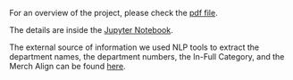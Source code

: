 For an overview of the project, please check the [pdf file](https://github.com/Dr-Spicy/WalmartForecast/blob/main/Walmart%20Weekly%20Sales%20Forecast%20on%20Store-Department%20level.pdf). 

The details are inside the [Jupyter Notebook](https://github.com/Dr-Spicy/WalmartForecast/blob/main/Notebook.ipynb).

The external source of information we used NLP tools to extract the department names, the department numbers, the In-Full Category, and the Merch Align can be found [here](https://github.com/Dr-Spicy/WalmartForecast/blob/main/%5BOFFICIAL%5DWalmartDepartments%2CCategories%2CandFinelines-Final%20(1).pdf).

